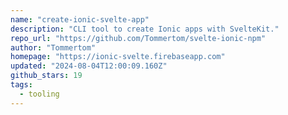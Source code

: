 ```yaml
---
name: "create-ionic-svelte-app"
description: "CLI tool to create Ionic apps with SvelteKit."
repo_url: "https://github.com/Tommertom/svelte-ionic-npm"
author: "Tommertom"
homepage: "https://ionic-svelte.firebaseapp.com"
updated: "2024-08-04T12:00:09.160Z"
github_stars: 19
tags: 
  - tooling
---
```

